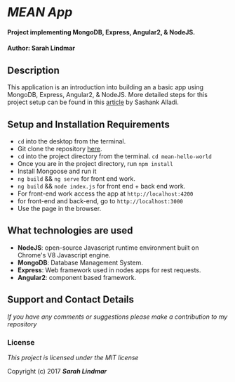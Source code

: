 # _MEAN App_

#### Project implementing MongoDB, Express, Angular2, & NodeJS.
#### Author: Sarah Lindmar

## Description

 This application is an introduction into building an a basic app using MongoDB, Express, Angular2, & NodeJS. More detailed steps for this project setup can be found in this [article](https://blog.sashank.xyz/tutorial-hello-world-mean-stack-app-with-angular-2-mongoose-basic-part-1-2041ffa8b0d3) by Sashank Alladi.

## Setup and Installation Requirements

* `cd` into the desktop from the terminal.
* Git clone the repository [here](https://github.com/srhcrete/mean-hello-world).
* `cd` into the project directory from the terminal.
  `cd mean-hello-world`
* Once you are in the project directory, run `npm install`
* Install Mongoose and run it
* `ng build` && `ng serve` for front end work.
* `ng build` && `node index.js` for front end + back end work.
* For front-end work access the app at `http://localhost:4200`
* for front-end and back-end, go to `http://localhost:3000`
* Use the page in the browser.  

## What technologies are used
* **NodeJS**: open-source Javascript runtime environment built on Chrome's V8 Javascript engine.
* **MongoDB**: Database Management System.
* **Express**: Web framework used in nodes apps for rest requests.
* **Angular2**: component based framework.

## Support and Contact Details

_If you have any comments or suggestions please make a contribution to my repository_

### License

*This project is licensed under the MIT license*

Copyright (c) 2017 **_Sarah Lindmar_**

